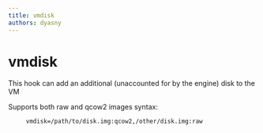 ```yaml
---
title: vmdisk
authors: dyasny
---
```


# vmdisk

This hook can add an additional (unaccounted for by the engine) disk to the VM

Supports both raw and qcow2 images syntax:

         vmdisk=/path/to/disk.img:qcow2,/other/disk.img:raw


